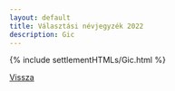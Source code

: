 ```yaml
---
layout: default
title: Választási névjegyzék 2022
description: Gic
---
```


{% include settlementHTMLs/Gic.html %}

[Vissza](../)